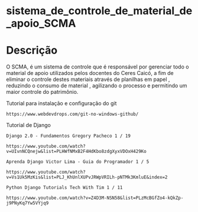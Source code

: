 # sistema_de_controle_de_material_de_apoio_SCMA

# Descrição
O SCMA, é um sistema de controle que é responsável por gerenciar todo o material de apoio utilizados pelos docentes do Ceres Caicó, a fim de eliminar o controle destes materiais através de planilhas em papel , reduzindo o consumo de material , agilizando o processo e permitindo um maior controle do patrimônio.

Tutorial para instalação e configuração do git 

    https://www.webdevdrops.com/git-no-windows-github/

Tutorial de Django

    Django 2.0 - Fundamentos Gregory Pacheco 1 / 19

    https://www.youtube.com/watch?v=UIvnNCQnejw&list=PLHWfNMxB2F4HdKbo8zdgXyxVDOxH429Ko

    Aprenda Django Victor Lima - Guia do Programador 1 / 5

    https://www.youtube.com/watch?v=Vs1Uk5MzKis&list=PLJ_KhUnlXUPvJRWpVRILh-pNTMk3KmluE&index=2

    Python Django Tutorials Tech With Tim 1 / 11

    https://www.youtube.com/watch?v=Z4D3M-NSN58&list=PLzMcBGfZo4-kQkZp-j9PNyKq7Yw5VYjq9


